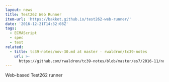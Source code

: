 ```yaml
---
layout: news
title: Test262 Web Runner
item-url: 'https://bakkot.github.io/test262-web-runner/'
date: '2016-12-21T14:32:08Z'
tags:
  - ECMAScript
  - spec
  - test
related:
  - title: tc39-notes/nov-30.md at master · rwaldron/tc39-notes
    url: >-
      https://github.com/rwaldron/tc39-notes/blob/master/es7/2016-11/nov-30.md#10-test262-update
---
```

Web-based Test262 runner

